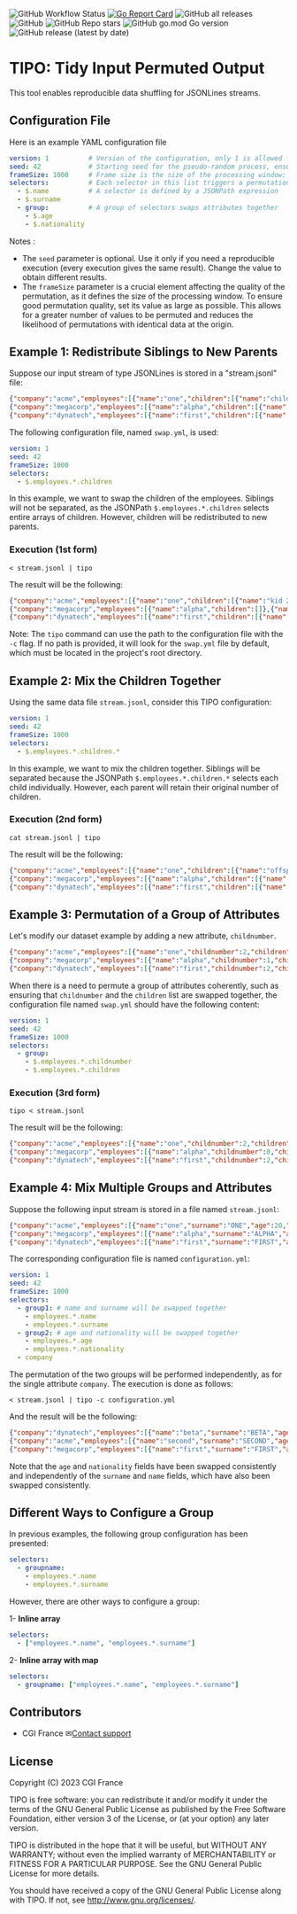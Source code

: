 ![GitHub Workflow Status](https://img.shields.io/github/actions/workflow/status/CGI-FR/TIPO/ci.yml?branch=main)
[![Go Report Card](https://goreportcard.com/badge/github.com/cgi-fr/tipo)](https://goreportcard.com/report/github.com/cgi-fr/tipo)
![GitHub all releases](https://img.shields.io/github/downloads/CGI-FR/TIPO/total)
![GitHub](https://img.shields.io/github/license/CGI-FR/TIPO)
![GitHub Repo stars](https://img.shields.io/github/stars/CGI-FR/TIPO)
![GitHub go.mod Go version](https://img.shields.io/github/go-mod/go-version/CGI-FR/TIPO)
![GitHub release (latest by date)](https://img.shields.io/github/v/release/CGI-FR/TIPO)

# TIPO: Tidy Input Permuted Output

This tool enables reproducible data shuffling for JSONLines streams.

## Configuration File

Here is an example YAML configuration file

```YAML
version: 1          # Version of the configuration, only 1 is allowed for now
seed: 42            # Starting seed for the pseudo-random process, ensures consistency between executions
frameSize: 1000     # Frame size is the size of the processing window; should be as large as possible
selectors:          # Each selector in this list triggers a permutation between JSONLines
  - $.name          # A selector is defined by a JSONPath expression
  - $.surname
  - group:          # A group of selectors swaps attributes together
    - $.age
    - $.nationality
```

Notes :

- The `seed` parameter is optional. Use it only if you need a reproducible execution (every execution gives the same result). Change the value to obtain different results.
- The `frameSize` parameter is a crucial element affecting the quality of the permutation, as it defines the size of the processing window. To ensure good permutation quality, set its value as large as possible. This allows for a greater number of values to be permuted and reduces the likelihood of permutations with identical data at the origin.

## Example 1: Redistribute Siblings to New Parents

Suppose our input stream of type JSONLines is stored in a "stream.jsonl" file:

```json
{"company":"acme","employees":[{"name":"one","children":[{"name":"child 1"},{"name":"child 2"}]},{"name":"two","children":[{"name":"child 3"},{"name":"child 4"},{"name":"child 5"}]}]}
{"company":"megacorp","employees":[{"name":"alpha","children":[{"name":"kid 1"}]},{"name":"beta","children":[{"name":"kid 2"},{"name":"kid 3"}]}]}
{"company":"dynatech","employees":[{"name":"first","children":[{"name":"offspring 1"},{"name":"offspring 2"}]},{"name":"second","children":[]}]}
```

The following configuration file, named `swap.yml`, is used:

```yaml
version: 1
seed: 42
frameSize: 1000
selectors:
  - $.employees.*.children
```

In this example, we want to swap the children of the employees. Siblings will not be separated, as the JSONPath `$.employees.*.children` selects entire arrays of children. However, children will be redistributed to new parents.

### Execution (1st form)

```console
< stream.jsonl | tipo
```

The result will be the following:

```json
{"company":"acme","employees":[{"name":"one","children":[{"name":"kid 2"},{"name":"kid 3"}]},{"name":"two","children":[{"name":"child 1"},{"name":"child 2"}]}]}
{"company":"megacorp","employees":[{"name":"alpha","children":[]},{"name":"beta","children":[{"name":"kid 1"}]}]}
{"company":"dynatech","employees":[{"name":"first","children":[{"name":"offspring 1"},{"name":"offspring 2"}]},{"name":"second","children":[{"name":"child 3"},{"name":"child 4"},{"name":"child 5"}]}]}
```

Note: The `tipo` command can use the path to the configuration file with the `-c` flag. If no path is provided, it will look for the `swap.yml` file by default, which must be located in the project's root directory.

## Example 2: Mix the Children Together

Using the same data file `stream.jsonl`, consider this TIPO configuration:

```yaml
version: 1
seed: 42
frameSize: 1000
selectors:
  - $.employees.*.children.*
```

In this example, we want to mix the children together. Siblings will be separated because the JSONPath `$.employees.*.children.*` selects each child individually. However, each parent will retain their original number of children.

### Execution (2nd form)

```console
cat stream.jsonl | tipo
```

The result will be the following:

```json
{"company":"acme","employees":[{"name":"one","children":[{"name":"offspring 2"},{"name":"child 2"}]},{"name":"two","children":[{"name":"child 5"},{"name":"kid 2"},{"name":"child 3"}]}]}
{"company":"megacorp","employees":[{"name":"alpha","children":[{"name":"kid 3"}]},{"name":"beta","children":[{"name":"kid 1"},{"name":"child 4"}]}]}
{"company":"dynatech","employees":[{"name":"first","children":[{"name":"child 1"},{"name":"offspring 1"}]},{"name":"second","children":[]}]}
```

## Example 3: Permutation of a Group of Attributes

Let's modify our dataset example by adding a new attribute, `childnumber`.

```json
{"company":"acme","employees":[{"name":"one","childnumber":2,"children":[{"name":"child 1"},{"name":"child 2"}]},{"name":"two","childnumber":3,"children":[{"name":"child 3"},{"name":"child 4"},{"name":"child 5"}]}]}
{"company":"megacorp","employees":[{"name":"alpha","childnumber":1,"children":[{"name":"kid 1"}]},{"name":"beta","childnumber":2,"children":[{"name":"kid 2"},{"name":"kid 3"}]}]}
{"company":"dynatech","employees":[{"name":"first","childnumber":2,"children":[{"name":"offspring 1"},{"name":"offspring 2"}]},{"name":"second","childnumber":0,"children":[]}]}
```

When there is a need to permute a group of attributes coherently, such as ensuring that `childnumber` and the `children` list are swapped together, the configuration file named `swap.yml` should have the following content:

```yaml
version: 1
seed: 42
frameSize: 1000
selectors:
  - group:
    - $.employees.*.childnumber
    - $.employees.*.children
```

### Execution (3rd form)

```console
tipo < stream.jsonl
```

The result will be the following:

```json
{"company":"acme","employees":[{"name":"one","childnumber":2,"children":[{"name":"kid 2"},{"name":"kid 3"}]},{"name":"two","childnumber":2,"children":[{"name":"child 1"},{"name":"child 2"}]}]}
{"company":"megacorp","employees":[{"name":"alpha","childnumber":0,"children":[]},{"name":"beta","childnumber":1,"children":[{"name":"kid 1"}]}]}
{"company":"dynatech","employees":[{"name":"first","childnumber":2,"children":[{"name":"offspring 1"},{"name":"offspring 2"}]},{"name":"second","childnumber":3,"children":[{"name":"child 3"},{"name":"child 4"},{"name":"child 5"}]}]}
```

## Example 4: Mix Multiple Groups and Attributes

Suppose the following input stream is stored in a file named `stream.jsonl`:

```json
{"company":"acme","employees":[{"name":"one","surname":"ONE","age":20,"nationality":"Kenyan"},{"name":"two","surname":"TWO","age":30,"nationality":"Icelandic"}]}
{"company":"megacorp","employees":[{"name":"alpha","surname":"ALPHA","age":40,"nationality":"Colombian"},{"name":"beta","surname":"BETA","age":50,"nationality":"Malaysian"}]}
{"company":"dynatech","employees":[{"name":"first","surname":"FIRST","age":60,"nationality":"Belgian"},{"name":"second","surname":"SECOND","age":70,"nationality":"Egyptian"}]}
```

The corresponding configuration file is named `configuration.yml`:

```yaml
version: 1
seed: 42
frameSize: 1000
selectors:
  - group1: # name and surname will be swapped together
    - employees.*.name
    - employees.*.surname
  - group2: # age and nationality will be swapped together
    - employees.*.age
    - employees.*.nationality
  - company
```

The permutation of the two groups will be performed independently, as for the single attribute `company`. The execution is done as follows:

```console
< stream.jsonl | tipo -c configuration.yml
```

And the result will be the following:

```json
{"company":"dynatech","employees":[{"name":"beta","surname":"BETA","age":50,"nationality":"Malaysian"},{"name":"one","surname":"ONE","age":30,"nationality":"Icelandic"}]}
{"company":"acme","employees":[{"name":"second","surname":"SECOND","age":70,"nationality":"Egyptian"},{"name":"alpha","surname":"ALPHA","age":20,"nationality":"Kenyan"}]}
{"company":"megacorp","employees":[{"name":"first","surname":"FIRST","age":60,"nationality":"Belgian"},{"name":"two","surname":"TWO","age":40,"nationality":"Colombian"}]}
```

Note that the `age` and `nationality` fields have been swapped consistently and independently of the `surname` and `name` fields, which have also been swapped consistently.

## Different Ways to Configure a Group

In previous examples, the following group configuration has been presented:

```yaml
selectors:
  - groupname:
    - employees.*.name
    - employees.*.surname
```

However, there are other ways to configure a group:

1- **Inline array**

```yaml
selectors:
  - ["employees.*.name", "employees.*.surname"]
```

2- **Inline array with map**

```yaml
selectors:
  - groupname: ["employees.*.name", "employees.*.surname"]
```

## Contributors

- CGI France ✉[Contact support](mailto:LINO.fr@cgi.com)

## License

Copyright (C) 2023 CGI France

TIPO is free software: you can redistribute it and/or modify it under the terms of the GNU General Public License as published by the Free Software Foundation, either version 3 of the License, or (at your option) any later version.

TIPO is distributed in the hope that it will be useful, but WITHOUT ANY WARRANTY; without even the implied warranty of MERCHANTABILITY or FITNESS FOR A PARTICULAR PURPOSE. See the GNU General Public License for more details.

You should have received a copy of the GNU General Public License along with TIPO. If not, see http://www.gnu.org/licenses/.
